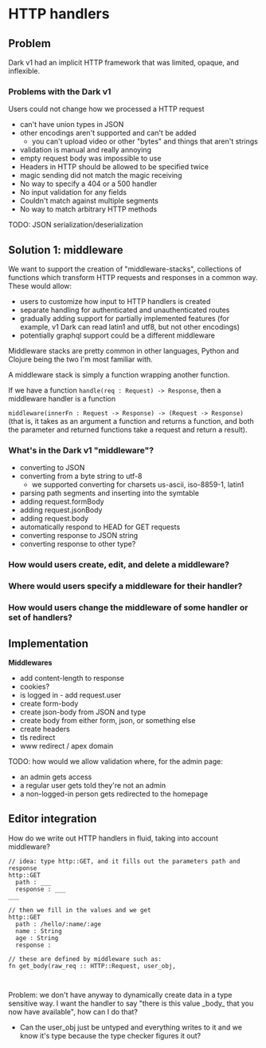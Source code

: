 # HTTP handlers

## **Problem**

Dark v1 had an implicit HTTP framework that was limited, opaque, and inflexible.

### **Problems with the Dark v1**

Users could not change how we processed a HTTP request

* can't have union types in JSON
* other encodings aren't supported and can't be added
  * you can't upload video or other "bytes" and things that aren't strings
* validation is manual and really annoying
* empty request body was impossible to use
* Headers in HTTP should be allowed to be specified twice
* magic sending did not match the magic receiving
* No way to specify a 404 or a 500 handler
* No input validation for any fields
* Couldn't match against multiple segments
* No way to match arbitrary HTTP methods

TODO: JSON serialization/deserialization

## **Solution 1: middleware**

We want to support the creation of "middleware-stacks", collections of functions which transform HTTP requests and responses in a common way. These would allow:

* users to customize how input to HTTP handlers is created
* separate handling for authenticated and unauthenticated routes
* gradually adding support for partially implemented features \(for example, v1 Dark can read latin1 and utf8, but not other encodings\)
* potentially graphql support could be a different middleware

Middleware stacks are pretty common in other languages, Python and Clojure being the two I'm most familiar with.

A middleware stack is simply a function wrapping another function.

If we have a function `handle(req : Request) -> Response`, then a middleware handler is a function

`middleware(innerFn : Request -> Response) -> (Request -> Response)` \(that is, it takes as an argument a function and returns a function, and both the parameter and returned functions take a request and return a result\).

### **What's in the Dark v1 "middleware"?**

* converting to JSON
* converting from a byte string to utf-8
  * we supported converting for charsets us-ascii, iso-8859-1, latin1
* parsing path segments and inserting into the symtable
* adding request.formBody
* adding request.jsonBody
* adding request.body
* automatically respond to HEAD for GET requests
* converting response to JSON string
* converting response to other type?

### **How would users create, edit, and delete a middleware?**

### **Where would users specify a middleware for their handler?**

### **How would users change the middleware of some handler or set of handlers?**

## **Implementation**

**Middlewares**

* add content-length to response
* cookies?
* is logged in - add request.user
* create form-body
* create json-body from JSON and type
* create body from either form, json, or something else
* create headers
* tls redirect
* www redirect / apex domain

TODO: how would we allow validation where, for the admin page:

* an admin gets access
* a regular user gets told they're not an admin
* a non-logged-in person gets redirected to the homepage



## Editor integration

How do we write out HTTP handlers in fluid, taking into account middleware?

```text
// idea: type http::GET, and it fills out the parameters path and response
http::GET
  path : ___
  response : ___
___

// then we fill in the values and we get
http::GET
  path : /hello/:name/:age
  name : String
  age : String
  response : 
  
// these are defined by middleware such as:
fn get_body(raw_req :: HTTP::Request, user_obj, 
  
  

```

Problem: we don't have anyway to dynamically create data in a type sensitive way. I want the handler to say "there is this value \_body\_ that you now have available", how can I do that?

* Can the user\_obj just be untyped and everything writes to it and we know it's type because the type checker figures it out?

